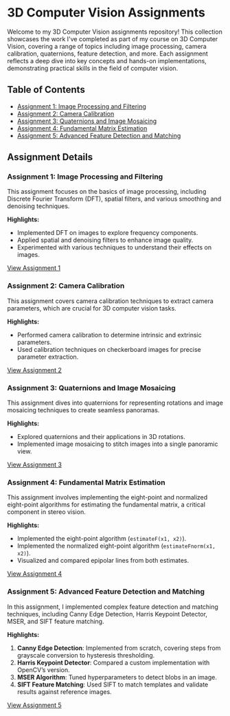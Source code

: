 # 3D Computer Vision Assignments

Welcome to my 3D Computer Vision assignments repository! This collection showcases the work I've completed as part of my course on 3D Computer Vision, covering a range of topics including image processing, camera calibration, quaternions, feature detection, and more. Each assignment reflects a deep dive into key concepts and hands-on implementations, demonstrating practical skills in the field of computer vision.

## Table of Contents

- [Assignment 1: Image Processing and Filtering](#assignment-1-image-processing-and-filtering)
- [Assignment 2: Camera Calibration](#assignment-2-camera-calibration)
- [Assignment 3: Quaternions and Image Mosaicing](#assignment-3-quaternions-and-image-mosaicing)
- [Assignment 4: Fundamental Matrix Estimation](#assignment-4-fundamental-matrix-estimation)
- [Assignment 5: Advanced Feature Detection and Matching](#assignment-5-advanced-feature-detection-and-matching)

## Assignment Details

### Assignment 1: Image Processing and Filtering
This assignment focuses on the basics of image processing, including Discrete Fourier Transform (DFT), spatial filters, and various smoothing and denoising techniques.

**Highlights:**
- Implemented DFT on images to explore frequency components.
- Applied spatial and denoising filters to enhance image quality.
- Experimented with various techniques to understand their effects on images.

[View Assignment 1](./HW1)

### Assignment 2: Camera Calibration
This assignment covers camera calibration techniques to extract camera parameters, which are crucial for 3D computer vision tasks.

**Highlights:**
- Performed camera calibration to determine intrinsic and extrinsic parameters.
- Used calibration techniques on checkerboard images for precise parameter extraction.

[View Assignment 2](./HW2)

### Assignment 3: Quaternions and Image Mosaicing
This assignment dives into quaternions for representing rotations and image mosaicing techniques to create seamless panoramas.

**Highlights:**
- Explored quaternions and their applications in 3D rotations.
- Implemented image mosaicing to stitch images into a single panoramic view.

[View Assignment 3](./HW3)

### Assignment 4: Fundamental Matrix Estimation
This assignment involves implementing the eight-point and normalized eight-point algorithms for estimating the fundamental matrix, a critical component in stereo vision.

**Highlights:**
- Implemented the eight-point algorithm (`estimateF(x1, x2)`).
- Implemented the normalized eight-point algorithm (`estimateFnorm(x1, x2)`).
- Visualized and compared epipolar lines from both estimates.

[View Assignment 4](./HW4)

### Assignment 5: Advanced Feature Detection and Matching
In this assignment, I implemented complex feature detection and matching techniques, including Canny Edge Detection, Harris Keypoint Detector, MSER, and SIFT feature matching.

**Highlights:**
1. **Canny Edge Detection**: Implemented from scratch, covering steps from grayscale conversion to hysteresis thresholding.
2. **Harris Keypoint Detector**: Compared a custom implementation with OpenCV’s version.
3. **MSER Algorithm**: Tuned hyperparameters to detect blobs in an image.
4. **SIFT Feature Matching**: Used SIFT to match templates and validate results against reference images.

[View Assignment 5](./HW5)
